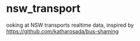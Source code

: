 # nsw_transport
ooking at NSW transports realtime data, inspired by https://github.com/katharosada/bus-shaming
